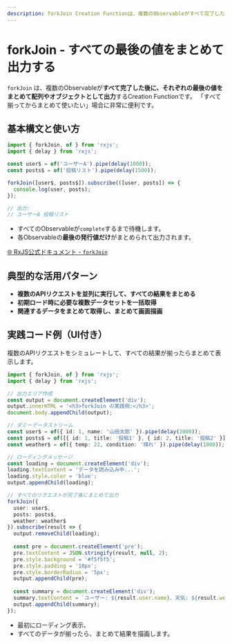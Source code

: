 ```yaml
---
description: forkJoin Creation Functionは、複数のObservableがすべて完了した後に、それぞれの最後の値をまとめて配列やオブジェクトとして出力します。複数のAPIリクエストを並列実行し、すべての結果が揃ってから処理したい場合に最適です。
---
```


# forkJoin - すべての最後の値をまとめて出力する

`forkJoin` は、複数のObservableが**すべて完了した後に、それぞれの最後の値をまとめて配列やオブジェクトとして出力**するCreation Functionです。
「すべて揃ってからまとめて使いたい」場合に非常に便利です。


## 基本構文と使い方

```ts
import { forkJoin, of } from 'rxjs';
import { delay } from 'rxjs';

const user$ = of('ユーザーA').pipe(delay(1000));
const posts$ = of('投稿リスト').pipe(delay(1500));

forkJoin([user$, posts$]).subscribe(([user, posts]) => {
  console.log(user, posts);
});

// 出力:
// ユーザーA 投稿リスト
```

- すべてのObservableが`complete`するまで待機します。
- 各Observableの**最後の発行値だけ**がまとめられて出力されます。

[🌐 RxJS公式ドキュメント - `forkJoin`](https://rxjs.dev/api/index/function/forkJoin)


## 典型的な活用パターン

- **複数のAPIリクエストを並列に実行して、すべての結果をまとめる**
- **初期ロード時に必要な複数データセットを一括取得**
- **関連するデータをまとめて取得し、まとめて画面描画**


## 実践コード例（UI付き）

複数のAPIリクエストをシミュレートして、すべての結果が揃ったらまとめて表示します。

```ts
import { forkJoin, of } from 'rxjs';
import { delay } from 'rxjs';

// 出力エリア作成
const output = document.createElement('div');
output.innerHTML = '<h3>forkJoin の実践例:</h3>';
document.body.appendChild(output);

// ダミーデータストリーム
const user$ = of({ id: 1, name: '山田太郎' }).pipe(delay(2000));
const posts$ = of([{ id: 1, title: '投稿1' }, { id: 2, title: '投稿2' }]).pipe(delay(1500));
const weather$ = of({ temp: 22, condition: '晴れ' }).pipe(delay(1000));

// ローディングメッセージ
const loading = document.createElement('div');
loading.textContent = 'データを読み込み中...';
loading.style.color = 'blue';
output.appendChild(loading);

// すべてのリクエストが完了後にまとめて出力
forkJoin({
  user: user$,
  posts: posts$,
  weather: weather$
}).subscribe(result => {
  output.removeChild(loading);
  
  const pre = document.createElement('pre');
  pre.textContent = JSON.stringify(result, null, 2);
  pre.style.background = '#f5f5f5';
  pre.style.padding = '10px';
  pre.style.borderRadius = '5px';
  output.appendChild(pre);
  
  const summary = document.createElement('div');
  summary.textContent = `ユーザー: ${result.user.name}、天気: ${result.weather.condition}、投稿数: ${result.posts.length}`;
  output.appendChild(summary);
});
```

- 最初にローディング表示、
- すべてのデータが揃ったら、まとめて結果を描画します。

